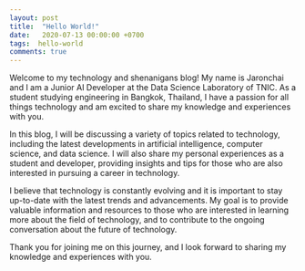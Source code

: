```yaml
---
layout: post
title:  "Hello World!"
date:   2020-07-13 00:00:00 +0700
tags:  hello-world
comments: true
---
```


Welcome to my technology and shenanigans blog! My name is Jaronchai and I am a Junior AI Developer at the Data Science Laboratory of TNIC. As a student studying engineering in Bangkok, Thailand, I have a passion for all things technology and am excited to share my knowledge and experiences with you.

In this blog, I will be discussing a variety of topics related to technology, including the latest developments in artificial intelligence, computer science, and data science. I will also share my personal experiences as a student and developer, providing insights and tips for those who are also interested in pursuing a career in technology.

I believe that technology is constantly evolving and it is important to stay up-to-date with the latest trends and advancements. My goal is to provide valuable information and resources to those who are interested in learning more about the field of technology, and to contribute to the ongoing conversation about the future of technology.

Thank you for joining me on this journey, and I look forward to sharing my knowledge and experiences with you.
